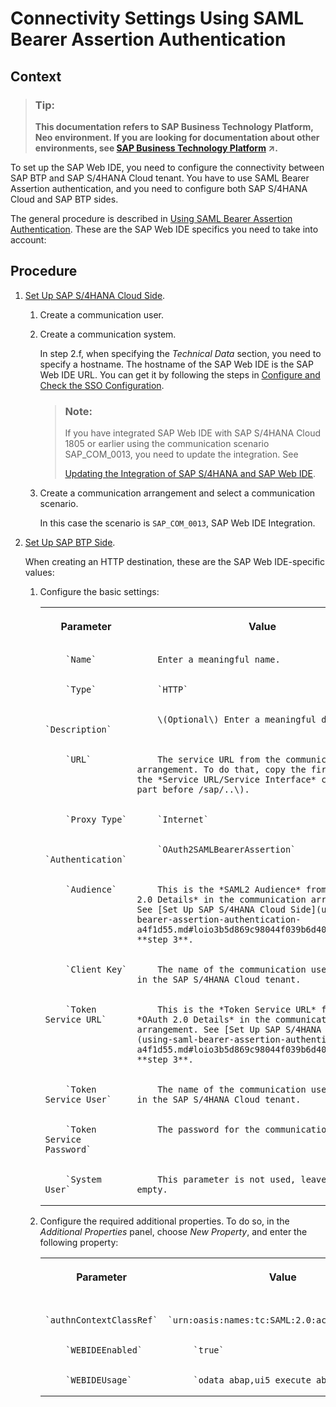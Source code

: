 <!-- loio1598e9d80ec241a282e4b02e1ff625c7 -->

# Connectivity Settings Using SAML Bearer Assertion Authentication



## Context

> ### Tip:  
> **This documentation refers to SAP Business Technology Platform, Neo environment. If you are looking for documentation about other environments, see [SAP Business Technology Platform](https://help.sap.com/viewer/65de2977205c403bbc107264b8eccf4b/Cloud/en-US/6a2c1ab5a31b4ed9a2ce17a5329e1dd8.html "SAP Business Technology Platform (SAP BTP) is an integrated offering comprised of four technology portfolios: database and data management, application development and integration, analytics, and intelligent technologies. The platform offers users the ability to turn data into business value, compose end-to-end business processes, and build and extend SAP applications quickly.") :arrow_upper_right:.**

To set up the SAP Web IDE, you need to configure the connectivity between SAP BTP and SAP S/4HANA Cloud tenant. You have to use SAML Bearer Assertion authentication, and you need to configure both SAP S/4HANA Cloud and SAP BTP sides.

The general procedure is described in [Using SAML Bearer Assertion Authentication](using-saml-bearer-assertion-authentication-a4f1d55.md#loioa4f1d55c57b446fc8d66a9f59009225f). These are the SAP Web IDE specifics you need to take into account:



## Procedure

1.  [Set Up SAP S/4HANA Cloud Side](using-saml-bearer-assertion-authentication-a4f1d55.md#loio3b5d869c98044f039b6d400def2c0f0d).

    1.  Create a communication user.

    2.  Create a communication system.

        In step 2.f, when specifying the *Technical Data* section, you need to specify a hostname. The hostname of the SAP Web IDE is the SAP Web IDE URL. You can get it by following the steps in [Configure and Check the SSO Configuration](configure-and-check-the-sso-configuration-f907bd4.md).

        > ### Note:  
        > If you have integrated SAP Web IDE with SAP S/4HANA Cloud 1805 or earlier using the communication scenario SAP\_COM\_0013, you need to update the integration. See
        > 
        > [Updating the Integration of SAP S/4HANA and SAP Web IDE](https://help.sap.com/viewer/825270ffffe74d9f988a0f0066ad59f0/CF/en-US/8e9f4cd296df4dfd88230081bebe12c5.html).

    3.  Create a communication arrangement and select a communication scenario.

        In this case the scenario is `SAP_COM_0013`, SAP Web IDE Integration.


2.  [Set Up SAP BTP Side](using-saml-bearer-assertion-authentication-a4f1d55.md#loio4da2a4450422409a9b4b237a9858d3ea).

    When creating an HTTP destination, these are the SAP Web IDE-specific values:

    1.  Configure the basic settings:


        <table>
        <tr>
        <th valign="top">

        Parameter


        
        </th>
        <th valign="top">

        Value


        
        </th>
        </tr>
        <tr>
        <td valign="top">
        
                `Name`


        
        </td>
        <td valign="top">
        
                Enter a meaningful name.


        
        </td>
        </tr>
        <tr>
        <td valign="top">
        
                `Type`


        
        </td>
        <td valign="top">
        
                `HTTP`


        
        </td>
        </tr>
        <tr>
        <td valign="top">
        
                `Description`


        
        </td>
        <td valign="top">
        
                \(Optional\) Enter a meaningful description.


        
        </td>
        </tr>
        <tr>
        <td valign="top">
        
                `URL`


        
        </td>
        <td valign="top">
        
                The service URL from the communication arrangement. To do that, copy the first part of the *Service URL/Service Interface* column \(the part before /sap/..\).


        
        </td>
        </tr>
        <tr>
        <td valign="top">
        
                `Proxy Type`


        
        </td>
        <td valign="top">
        
                `Internet`


        
        </td>
        </tr>
        <tr>
        <td valign="top">
        
                `Authentication`


        
        </td>
        <td valign="top">
        
                `OAuth2SAMLBearerAssertion`


        
        </td>
        </tr>
        <tr>
        <td valign="top">
        
                `Audience`


        
        </td>
        <td valign="top">
        
                This is the *SAML2 Audience* from the *OAuth 2.0 Details* in the communication arrangement. See [Set Up SAP S/4HANA Cloud Side](using-saml-bearer-assertion-authentication-a4f1d55.md#loio3b5d869c98044f039b6d400def2c0f0d), **step 3**.


        
        </td>
        </tr>
        <tr>
        <td valign="top">
        
                `Client Key`


        
        </td>
        <td valign="top">
        
                The name of the communication user you have in the SAP S/4HANA Cloud tenant.


        
        </td>
        </tr>
        <tr>
        <td valign="top">
        
                `Token Service URL`


        
        </td>
        <td valign="top">
        
                This is the *Token Service URL* from the *OAuth 2.0 Details* in the communication arrangement. See [Set Up SAP S/4HANA Cloud Side](using-saml-bearer-assertion-authentication-a4f1d55.md#loio3b5d869c98044f039b6d400def2c0f0d), **step 3**.


        
        </td>
        </tr>
        <tr>
        <td valign="top">
        
                `Token Service User`


        
        </td>
        <td valign="top">
        
                The name of the communication user you have in the SAP S/4HANA Cloud tenant.


        
        </td>
        </tr>
        <tr>
        <td valign="top">
        
                `Token Service Password`


        
        </td>
        <td valign="top">
        
                The password for the communication user.


        
        </td>
        </tr>
        <tr>
        <td valign="top">
        
                `System User`


        
        </td>
        <td valign="top">
        
                This parameter is not used, leave the field empty.


        
        </td>
        </tr>
        </table>
        
    2.  Configure the required additional properties. To do so, in the *Additional Properties* panel, choose *New Property*, and enter the following property:


        <table>
        <tr>
        <th valign="top">

        Parameter


        
        </th>
        <th valign="top">

        Value


        
        </th>
        </tr>
        <tr>
        <td valign="top">
        
                `authnContextClassRef`


        
        </td>
        <td valign="top">
        
                 `urn:oasis:names:tc:SAML:2.0:ac:classes:X509` 


        
        </td>
        </tr>
        <tr>
        <td valign="top">
        
                `WEBIDEEnabled`


        
        </td>
        <td valign="top">
        
                 `true` 


        
        </td>
        </tr>
        <tr>
        <td valign="top">
        
                `WEBIDEUsage`


        
        </td>
        <td valign="top">
        
                 `odata_abap,ui5_execute_abap,dev_abap` 


        
        </td>
        </tr>
        </table>
        


